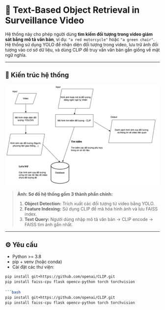 # 🎯 Text-Based Object Retrieval in Surveillance Video

Hệ thống này cho phép người dùng **tìm kiếm đối tượng trong video giám sát bằng mô tả văn bản**, ví dụ: `"a red motorcycle"` hoặc `"a green chair"`. Hệ thống sử dụng YOLO để nhận diện đối tượng trong video, lưu trữ ảnh đối tượng vào cơ sở dữ liệu, và dùng CLIP để truy vấn văn bản gần giống về mặt ngữ nghĩa.

---

## 🧠 Kiến trúc hệ thống

![System Architecture](diagram.png)

> **Ảnh: Sơ đồ hệ thống gồm 3 thành phần chính:**
> 1. **Object Detection:** Trích xuất các đối tượng từ video bằng YOLO.
> 2. **Feature Indexing:** Sử dụng CLIP để mã hóa hình ảnh và lưu FAISS index.
> 3. **Text Query:** Người dùng nhập mô tả văn bản → CLIP encode → FAISS tìm ảnh gần nhất.

---

## ⚙️ Yêu cầu

- Python >= 3.8
- pip + venv (hoặc conda)
- Cài đặt các thư viện:

```bash
pip install git+https://github.com/openai/CLIP.git
pip install faiss-cpu flask opencv-python torch torchvision

```bash
pip install git+https://github.com/openai/CLIP.git
pip install faiss-cpu flask opencv-python torch torchvision
